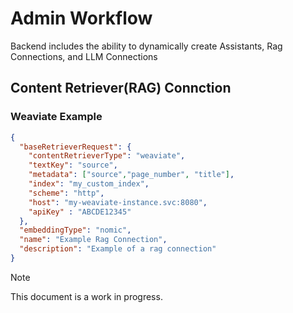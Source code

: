 # Admin Workflow

Backend includes the ability to dynamically create Assistants, Rag Connections, and LLM Connections

## Content Retriever(RAG) Connction

### Weaviate Example

```json
{
  "baseRetrieverRequest": {
    "contentRetrieverType": "weaviate",
    "textKey": "source",
    "metadata": ["source","page_number", "title"], 
    "index": "my_custom_index",
    "scheme": "http",
    "host": "my-weaviate-instance.svc:8080",
    "apiKey" : "ABCDE12345"
  },
  "embeddingType": "nomic",
  "name": "Example Rag Connection",
  "description": "Example of a rag connection"
}
```

> [!NOTE]
> This document is a work in progress.

